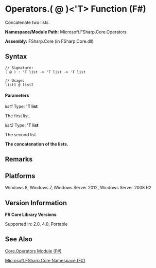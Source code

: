 # Operators.( @ )<'T> Function (F#)

Concatenate two lists.

**Namespace/Module Path:** Microsoft.FSharp.Core.Operators

**Assembly:** FSharp.Core (in FSharp.Core.dll)


## Syntax

```
// Signature:
( @ ) : 'T list -> 'T list -> 'T list

// Usage:
list1 @ list2
```

#### Parameters
*list1*
Type: **'T list**


The first list.


*list2*
Type: **'T list**


The second list.



**The concatenation of the lists.**
## Remarks

## Platforms
Windows 8, Windows 7, Windows Server 2012, Windows Server 2008 R2


## Version Information
**F# Core Library Versions**

Supported in: 2.0, 4.0, Portable




## See Also
[Core.Operators Module &#40;F&#35;&#41;](Core.Operators+Module+%28FSharp%29.md)

[Microsoft.FSharp.Core Namespace &#40;F&#35;&#41;](Microsoft.FSharp.Core+Namespace+%28FSharp%29.md)

